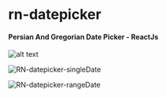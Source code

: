 # rn-datepicker
#### Persian And Gregorian Date Picker - ReactJs

![alt text](https://raw.githubusercontent.com/username/projectname/branch/path/to/img.png)

![RN-datepicker-singleDate](https://raw.githubusercontent.com/Abolfazl2647/rn-datepicker/master/public/singleDate.jpg)

![RN-datepicker-rangeDate](https://raw.githubusercontent.com/Abolfazl2647/rn-datepicker/master/public/rangeDate.jpg)
